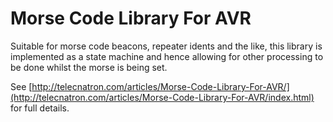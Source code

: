 Morse Code Library For AVR
==========================

Suitable for morse code beacons, repeater idents and the like, this
library is implemented as a state machine and hence allowing for other
processing to be done whilst the morse is being set.

See
[http://telecnatron.com/articles/Morse-Code-Library-For-AVR/](http://telecnatron.com/articles/Morse-Code-Library-For-AVR/index.html)
for full details.
